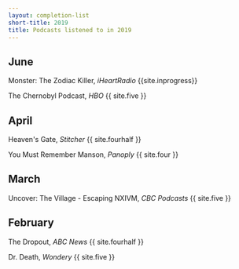 ```yaml
---
layout: completion-list
short-title: 2019
title: Podcasts listened to in 2019
---
```

## June
Monster: The Zodiac Killer, _iHeartRadio_ {{site.inprogress}}

The Chernobyl Podcast, _HBO_ {{ site.five }}

## April
Heaven's Gate, _Stitcher_ {{ site.fourhalf }}

You Must Remember Manson, _Panoply_ {{ site.four }}

## March
Uncover: The Village - Escaping NXIVM, _CBC Podcasts_ {{ site.five }}

## February
The Dropout, _ABC News_ {{ site.fourhalf }}

Dr. Death, _Wondery_ {{ site.five }}